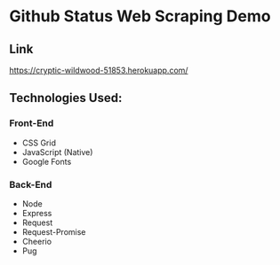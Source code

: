 # Github Status Web Scraping Demo

## Link
https://cryptic-wildwood-51853.herokuapp.com/

## Technologies Used:

### Front-End

* CSS Grid
* JavaScript (Native)
* Google Fonts

### Back-End

* Node
* Express
* Request
* Request-Promise
* Cheerio
* Pug
